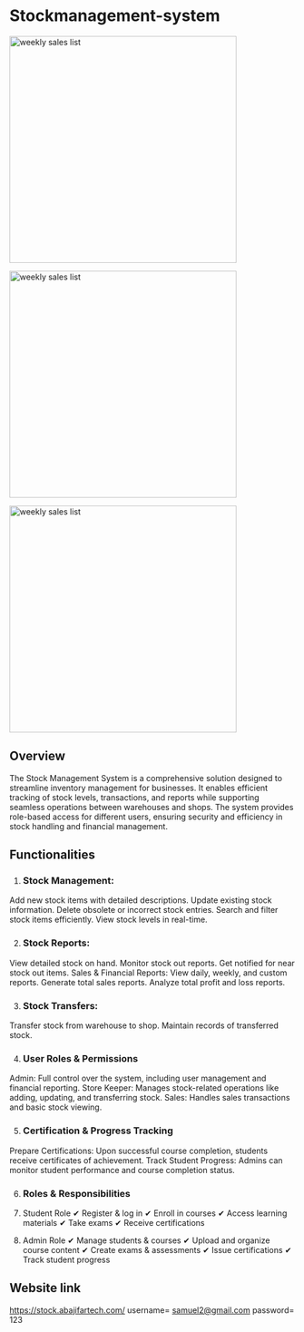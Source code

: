# Stockmanagement-system
<p align="left"><a href="https://abajifartech.com/weekly_sales_list_table.PNG" target="_blank"><img src="https://abajifartech.com/weekly_sales_list_table.PNG" width="400" alt="weekly sales list"></a></p>
<p align="left"><a href="https://abajifartech.com/weekly_sales_profit_barchart.PNG" target="_blank"><img src="https://abajifartech.com/weekly_sales_profit_barchart.PNG" width="400" alt="weekly sales list"></a></p>
<p align="left"><a href="https://abajifartech.com/weekly_sales_loss_piechart.PNG" target="_blank"><img src="https://abajifartech.com/weekly_sales_loss_piechart.PNG" width="400" alt="weekly sales list"></a></p>

## Overview
The Stock Management System is a comprehensive solution designed to streamline inventory management for businesses. It enables efficient tracking of stock levels, transactions, and reports while supporting seamless operations between warehouses and shops. The system provides role-based access for different users, ensuring security and efficiency in stock handling and financial management.

## Functionalities
1. ### Stock Management:

Add new stock items with detailed descriptions.
Update existing stock information.
Delete obsolete or incorrect stock entries.
Search and filter stock items efficiently.
View stock levels in real-time.

2. ### Stock Reports:

View detailed stock on hand.
Monitor stock out reports.
Get notified for near stock out items.
Sales & Financial Reports:
View daily, weekly, and custom reports.
Generate total sales reports.
Analyze total profit and loss reports.

3. ### Stock Transfers:

Transfer stock from warehouse to shop.
Maintain records of transferred stock.

4. ### User Roles & Permissions
Admin: Full control over the system, including user management and financial reporting.
Store Keeper: Manages stock-related operations like adding, updating, and transferring stock.
Sales: Handles sales transactions and basic stock viewing.

5. ### Certification & Progress Tracking
Prepare Certifications: Upon successful course completion, students receive certificates of achievement.
Track Student Progress: Admins can monitor student performance and course completion status.

6. ### Roles & Responsibilities
1. Student Role
✔ Register & log in
✔ Enroll in courses
✔ Access learning materials
✔ Take exams
✔ Receive certifications

2. Admin Role
✔ Manage students & courses
✔ Upload and organize course content
✔ Create exams & assessments
✔ Issue certifications
✔ Track student progress

## Website link
https://stock.abajifartech.com/
username= samuel2@gmail.com
password= 123
